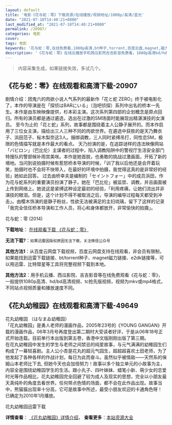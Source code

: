 ```yaml
---
layout: default
title: '电影《花与蛇：零》下载资源/在线播放/视频地址/1080p/高清/蓝光'
date: "2021-07-10T14:40:21+0800"
last_modified_at: "2021-07-10T14:40:21+0800"
permalink: /20907/
categories: 电影
cover:
tags: 电影
keywords: '花与蛇：零,在线免费看,1080p高清,bt种子,torrent,百度云盘,magnet,磁力链,迅雷下载资源'
description: '《花与蛇：零》在线云播放手机西瓜影院吉吉影音免费看，1080p高清bd/hd未删减完整版和tc抢先枪版，mkv/mp4格式，附带bt/torrent种子、magnet/磁力链、百度云盘、网盘资源迅雷下载链接'
---
```


>内容采集生成，如果链接失效，多试几个。


## 《花与蛇：零》在线观看和高清下载-20907

剧情介绍：团鬼六的肉欲小说人气系列的最新作「花と蛇 ZERO」终于被电影化了，本作的导演是在「探侦はBARにいる」（泡吧侦探）系列中出名的桥本一先生。本作是由东映映像提供，杉本彩主演。这次系列第四部的企划概念是原点回归。所有的演员都是通过遴选，选出在过激的SM场面时能展现出精湛演技的女演员。 至今为止的「花と蛇」系列，故事都是围绕着主人公静子展开的。而本作启用了三位女主演，描绘出三人三种不同的肉欲世界。在遴选中获胜的是天乃舞衣子、浜田范子、桜木梨奈这3人。捆绑调教，三人同时紧缚吊打，同性恋SM，极限的色情描写就是本作最大的看点。 天乃扮演的是，在追踪谜样的违法映像网站「バビロン」（巴比伦）主谋者的过程中，陷入调教陷阱中的警视厅生活安全部门特搜队的警部候补雨宫美咲。本作是她首脱，也勇敢的挑战过激画面，开拓了新的境地。当问到说拍摄时候有惹怒桥本导演的时候，「训了我以后他还是会开着玩笑，拍摄时也不会将不快带入，在最好的环境中拍摄，我觉得这真的是非常好的经验」她如此回答。 过去由桥幸夫是编制的「セイントフォー」中的成员浜田，作为花与蛇系列的重要演员扮演了静子。她在「巴比伦」被监禁、调教，并且画面被上传到网络上。她说这是紧缚这种设定最初的经验，「利用疼痛，让她们流出并非演技的眼泪。但是，这个计划不得不被取消之后，导演的编导过程每天都受到冲击」。由樱木饰演的是静子粉丝，性欲无法被满足的主妇琉璃，留下了这样的记录「我完全信任桥本导演和工作人员，将心和身体都放开，非常愉快的拍摄」。


花与蛇：零 (2014)

**下载地址**： [在线观看下载 《花与蛇：零》](https://www.btbtdy.me/btdy/dy1570.html) 


**无法下载?**：`如果迅雷因版权原因无法下载，关注微信公众号 `

**其他方法1**：从百度云网盘下载视频，百度云网盘支持在线观看，非会员有限制，如果能找到迅雷下载链接、bt/torrent种子、magnet磁力链接、e2dk链接等，可以用迅雷、比特彗星等工具将完整视频下载到本地。

**其他方法2**：用手机云播、西瓜影院、吉吉影音等在线免费观看《花与蛇：零》，一般提供1080p高清、hd/bd高清视频、tc抢先版视频，视频为mkv或mp4格式，不同站点视频质量和播放速度不同。


## 《花丸幼稚园》在线观看和高清下载-49649

花丸幼稚园 （はなまゐ幼稚园）<br />「花丸幼稚园」是勇人老师的漫画作品，2005年23号的《YOUNG GANGAN》开载的漫画作品，06年3月号再度登出第二期时大受读者好评，于是从06年18号正式开始连载。目前单行本出版到第五卷，香港中文版刚刚出版了第三期。<br />在花丸幼稚园中发生的学生与老师之间禁忌的纯爱故事，与元气满满的幼稚园生们构成了一幕轻喜剧。主人公小杏是花丸的超元气园生，超超超喜欢土田老师，为了他发起了各种各样的作战计划，每日为此而奋斗。虽然似乎被情敌——天然系的保姆山本老师比下去, 但她今天也会加倍努力！故事以多个独立单元的小故事为主，内容全是围绕幼稚园学生的生活。跟小丸子、四叶妹妹、蜡笔小新、萌少女的恋爱时光等作品相比，花丸幼稚园完全回避了较为成人及现实的思想，完全以小朋友最天真纯朴的角度去看世界。任何带点色情的场面，都不会在此作品出现。故事当中，熊猫猫出现率十分高，它可是故事中所述，最受小朋友欢迎的卡通角色呀！<br />已确定为2010年1月播放。


花丸幼稚园迅雷下载

**详情查看**： [《花丸幼稚园》详情介绍](/movie/49649/)， **查看更多**：[本站资源大全](/movie/t/all/)

